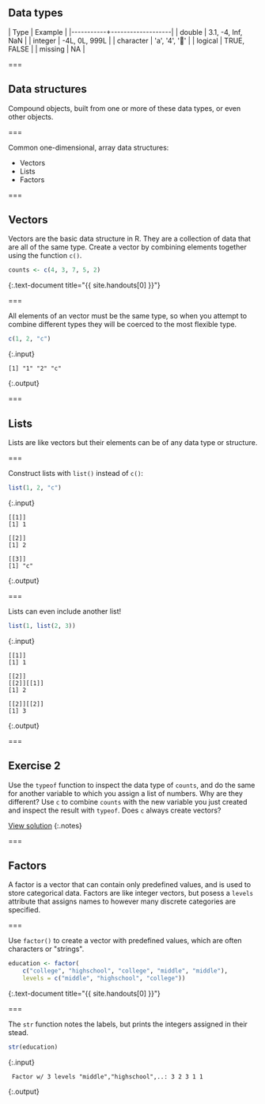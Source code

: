---
---

## Data types

| Type      | Example           |
|-----------+-------------------|
| double    | 3.1, -4, Inf, NaN |
| integer   | -4L, 0L, 999L     |
| character | 'a', '4', '👏'     |
| logical   | TRUE, FALSE       |
| missing   | NA                |

===

## Data structures

Compound objects, built from one or more of these data types, or even other objects.

===

Common one-dimensional, array data structures:

- Vectors
- Lists
- Factors

===

## Vectors

Vectors are the basic data structure in R. They are a collection of data that are all of the same type. Create a vector by combining elements together using the function `c()`.


~~~r
counts <- c(4, 3, 7, 5, 2)
~~~
{:.text-document title="{{ site.handouts[0] }}"}


===

All elements of an vector must be the same type, so when you attempt to combine different types they will be coerced to the most flexible type. 


~~~r
c(1, 2, "c")
~~~
{:.input}

~~~
[1] "1" "2" "c"
~~~
{:.output}


===

## Lists

Lists are like vectors but their elements can be of any data type or structure.

===

Construct lists with `list()` instead of `c()`:


~~~r
list(1, 2, "c")
~~~
{:.input}

~~~
[[1]]
[1] 1

[[2]]
[1] 2

[[3]]
[1] "c"
~~~
{:.output}


===

Lists can even include another list! 


~~~r
list(1, list(2, 3))
~~~
{:.input}

~~~
[[1]]
[1] 1

[[2]]
[[2]][[1]]
[1] 2

[[2]][[2]]
[1] 3
~~~
{:.output}


===

## Exercise 2

Use the `typeof` function to inspect the data type of `counts`, and do the same
for another variable to which you assign a list of numbers. Why are they
different? Use `c` to combine `counts` with the new variable you just created
and inspect the result with `typeof`. Does `c` always create vectors?

[View solution](#solution-2)
{:.notes}

===

## Factors

A factor is a vector that can contain only predefined values, and is used to
store categorical data. Factors are like integer vectors, but posess a `levels`
attribute that assigns names to however many discrete categories are specified.

===

Use `factor()` to create a vector with predefined values, which are often
characters or "strings".


~~~r
education <- factor(
    c("college", "highschool", "college", "middle", "middle"),
    levels = c("middle", "highschool", "college"))
~~~
{:.text-document title="{{ site.handouts[0] }}"}


===

The `str` function notes the labels, but prints the integers assigned in their
stead.


~~~r
str(education)
~~~
{:.input}

~~~
 Factor w/ 3 levels "middle","highschool",..: 3 2 3 1 1
~~~
{:.output}

